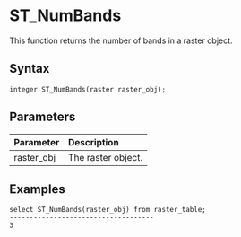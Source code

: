 # ST\_NumBands

This function returns the number of bands in a raster object.

## Syntax

```
integer ST_NumBands(raster raster_obj);
```

## Parameters

|Parameter|Description|
|:--------|:----------|
|raster\_obj|The raster object.|

## Examples

```
select ST_NumBands(raster_obj) from raster_table;
------------------------------------
3
```

